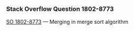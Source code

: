 ### Stack Overflow Question 1802-8773

[SO 1802-8773](http://stackoverflow.com/q/18028773) &mdash;
Merging in merge sort algorithm
